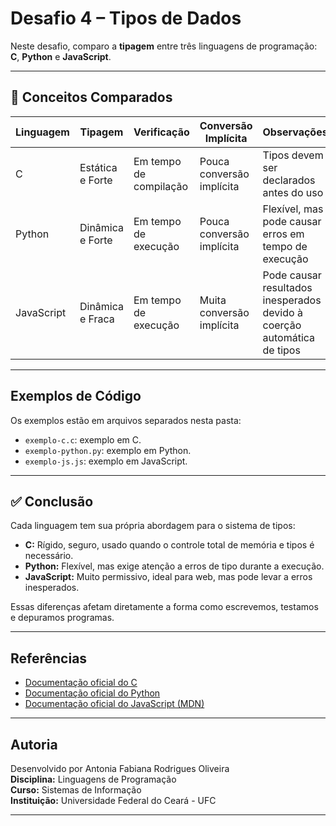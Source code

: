 # Desafio 4 – Tipos de Dados

Neste desafio, comparo a **tipagem** entre três linguagens de programação: **C**, **Python** e **JavaScript**.

---

## 📌 Conceitos Comparados

| Linguagem  | Tipagem          | Verificação           | Conversão Implícita       | Observações                                             |
|------------|------------------|-----------------------|---------------------------|---------------------------------------------------------|
| C          | Estática e Forte | Em tempo de compilação| Pouca conversão implícita  | Tipos devem ser declarados antes do uso                  |
| Python     | Dinâmica e Forte | Em tempo de execução  | Pouca conversão implícita  | Flexível, mas pode causar erros em tempo de execução     |
| JavaScript | Dinâmica e Fraca | Em tempo de execução  | Muita conversão implícita  | Pode causar resultados inesperados devido à coerção automática de tipos |

---

## Exemplos de Código

Os exemplos estão em arquivos separados nesta pasta:

- `exemplo-c.c`: exemplo em C. 
- `exemplo-python.py`: exemplo em Python.
- `exemplo-js.js`: exemplo em JavaScript. 

---

## ✅ Conclusão

Cada linguagem tem sua própria abordagem para o sistema de tipos:

- **C:** Rígido, seguro, usado quando o controle total de memória e tipos é necessário.
- **Python:** Flexível, mas exige atenção a erros de tipo durante a execução.
- **JavaScript:** Muito permissivo, ideal para web, mas pode levar a erros inesperados.

Essas diferenças afetam diretamente a forma como escrevemos, testamos e depuramos programas.

---

## Referências

- [Documentação oficial do C](https://en.cppreference.com/w/c)  
- [Documentação oficial do Python](https://docs.python.org/3/)  
- [Documentação oficial do JavaScript (MDN)](https://developer.mozilla.org/pt-BR/docs/Web/JavaScript)

---

## Autoria

Desenvolvido por Antonia Fabiana Rodrigues Oliveira  
**Disciplina:** Linguagens de Programação  
**Curso:** Sistemas de Informação  
**Instituição:** Universidade Federal do Ceará - UFC

---
